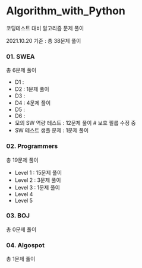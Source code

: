 # Algorithm_with_Python

코딩테스트 대비 알고리즘 문제 풀이

2021.10.20 기준 :  총 38문제 풀이



### 01. SWEA

총 6문제 풀이

- D1 :
- D2 : 1문제 풀이
- D3 :
- D4 : 4문제 풀이 
- D5 :
- D6 :
- 모의 SW 역량 테스트 : 12문제 풀이     # 보호 필름 수정 중
- SW 테스트 샘플 문제 : 1문제 풀이



### 02. Programmers

총 19문제 풀이

- Level 1  :  15문제 풀이    
- Level 2  :  3문제 풀이    
- Level 3  :  1문제 풀이
- Level 4
- Level 5



### 03. BOJ

총 0문제 풀이



### 04. Algospot

총 1문제 풀이
